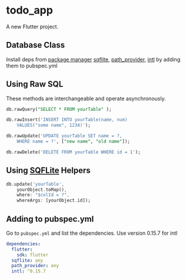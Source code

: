 # todo_app

A new Flutter project.

## Database Class

Install deps from [package manager](https://pub.dartlang.org/packages/) [sqflite](https://pub.dartlang.org/packages/sqflite), [path_provider](https://pub.dartlang.org/packages/path_provider), [intl](https://pub.dartlang.org/packages/intl) by adding them to pubspec.yml

## Using Raw SQL

These methods are interchangeable and operate asynchronously.

```sql
db.rawQuery("SELECT * FROM yourTable" );

db.rawInsert('INSERT INTO yourTable(name, num)
    VALUES("some name", 1234)');

db.rawUpdate('UPDATE yourTable SET name = ?,
    WHERE name = ?', ["new name", "old name"]);

db.rawDelete('DELETE FROM yourTable WHERE id = 1');
```

## Using [SQFLite](https://pub.dartlang.org/packages/sqflite) Helpers

```dart
db.update('yourTable',
    yourObject.toMap(),
    where: "$colId = ?",
    whereArgs: [yourObject.id]);
```

## Adding to pubspec.yml

Go to `pubspec.yml` and list the dependencies. Use version 0.15.7 for intl

```yml
dependencies:
  flutter:
    sdk: flutter
  sqflite: any
  path_provider: any
  intl: ^0.15.7
```
